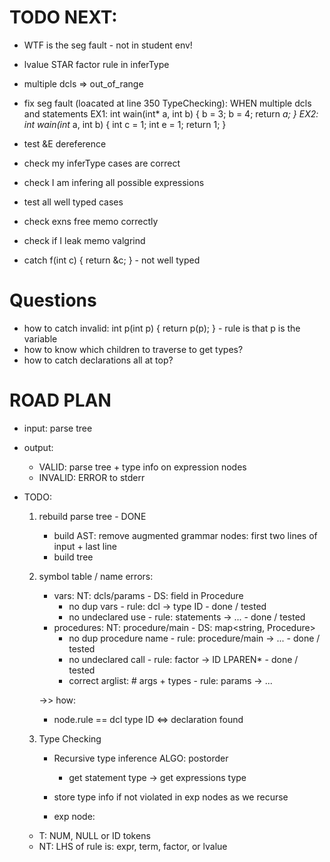 # TODO NEXT:
- WTF is the seg fault - not in student env!
- lvalue STAR factor rule in inferType
- multiple dcls => out_of_range
- fix seg fault (loacated at line 350 TypeChecking): WHEN multiple dcls and statements
EX1:
int wain(int* a, int b) {
    b = 3;
    b = 4;
    return *a;
}
EX2:
int wain(int* a, int b) {
    int c = 1;
    int e = 1;
    return 1;
}
- test &E dereference
- check my inferType cases are correct
- check I am infering all possible expressions
- test all well typed cases

- check exns free memo correctly
- check if I leak memo valgrind
- catch f(int c) { return &c; } - not well typed

# Questions
- how to catch invalid: int p(int p) { return p(p); } - rule is that p is the variable
- how to know which children to traverse to get types?
- how to catch declarations all at top?

# ROAD PLAN
- input: parse tree
- output: 
    - VALID: parse tree + type info on expression nodes
    - INVALID: ERROR to stderr

- TODO:
    1. rebuild parse tree - DONE
        - build AST: remove augmented grammar nodes: first two lines of input + last line
        - build tree

    2. symbol table / name errors:
        - vars: NT: dcls/params - DS: field in Procedure
            - no dup vars - rule: dcl -> type ID - done / tested
            - no undeclared use - rule: statements -> ... - done / tested
        - procedures: NT: procedure/main - DS: map<string, Procedure>
            - no dup procedure name - rule: procedure/main -> ... - done / tested
            - no undeclared call - rule: factor -> ID LPAREN* - done / tested
            - correct arglist: # args + types - rule: params -> ...

        ->> how:
        - node.rule == dcl type ID <=> declaration found

    3. Type Checking
        - Recursive type inference ALGO: postorder
            - get statement type -> get expressions type
        - store type info if not violated in exp nodes as we recurse


        - exp node:
    - T: NUM, NULL or ID tokens
    - NT: LHS of rule is: expr, term, factor, or lvalue
